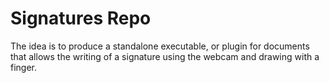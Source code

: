 # Signatures Repo

The idea is to produce a standalone executable, or plugin for documents that allows the writing of a signature using the webcam and drawing with a finger.
 
